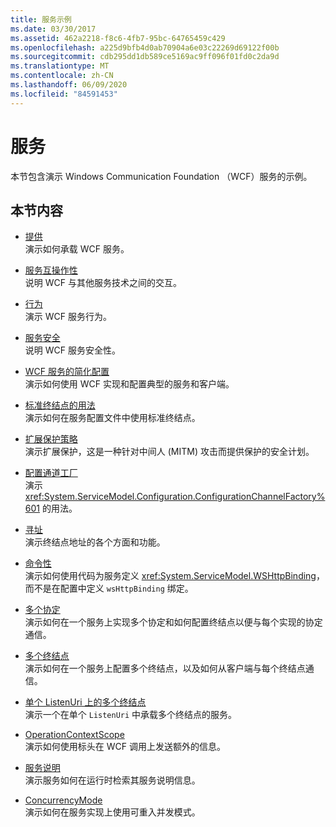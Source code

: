 ```yaml
---
title: 服务示例
ms.date: 03/30/2017
ms.assetid: 462a2218-f8c6-4fb7-95bc-64765459c429
ms.openlocfilehash: a225d9bfb4d0ab70904a6e03c22269d69122f00b
ms.sourcegitcommit: cdb295dd1db589ce5169ac9ff096f01fd0c2da9d
ms.translationtype: MT
ms.contentlocale: zh-CN
ms.lasthandoff: 06/09/2020
ms.locfileid: "84591453"
---
```

# <a name="services"></a>服务

本节包含演示 Windows Communication Foundation （WCF）服务的示例。

## <a name="in-this-section"></a>本节内容

- [提供](../feature-details/hosting.md)\
演示如何承载 WCF 服务。

- [服务互操作性](service-interoperability.md)\
说明 WCF 与其他服务技术之间的交互。

- [行为](behaviors.md)\
演示 WCF 服务行为。

- [服务安全](service-security.md)\
说明 WCF 服务安全性。

- [WCF 服务的简化配置](simplified-configuration-for-wcf-services.md)\
演示如何使用 WCF 实现和配置典型的服务和客户端。

- [标准终结点的用法](usage-of-standard-endpoints.md)\
演示如何在服务配置文件中使用标准终结点。

- [扩展保护策略](extended-protection-policy.md)\
演示扩展保护，这是一种针对中间人 (MITM) 攻击而提供保护的安全计划。

- [配置通道工厂](configuration-channel-factory.md)\
演示 <xref:System.ServiceModel.Configuration.ConfigurationChannelFactory%601> 的用法。

- [寻址](addressing.md)\
演示终结点地址的各个方面和功能。

- [命令性](imperative.md)\
演示如何使用代码为服务定义 <xref:System.ServiceModel.WSHttpBinding>，而不是在配置中定义 `wsHttpBinding` 绑定。

- [多个协定](multiple-contracts.md)\
演示如何在一个服务上实现多个协定和如何配置终结点以便与每个实现的协定通信。

- [多个终结点](multiple-endpoints.md)\
演示如何在一个服务上配置多个终结点，以及如何从客户端与每个终结点通信。

- [单个 ListenUri 上的多个终结点](multiple-endpoints-at-a-single-listenuri.md)\
演示一个在单个 `ListenUri` 中承载多个终结点的服务。

- [OperationContextScope](operationcontextscope.md)\
演示如何使用标头在 WCF 调用上发送额外的信息。

- [服务说明](service-description.md)\
演示服务如何在运行时检索其服务说明信息。

- [ConcurrencyMode](concurrencymode-reentrant.md)\
演示如何在服务实现上使用可重入并发模式。
